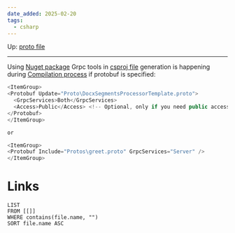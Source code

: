 ```yaml
---
date_added: 2025-02-20
tags:
  - csharp
---
```

Up: [proto file](proto%20file.md)
___
Using [Nuget package](Nuget%20package.md) Grpc tools in [csproj file](csproj%20file.md) generation is happening during [Compilation process](Compilation%20process.md) if protobuf is specified:

  ```csharp
<ItemGroup>
  <Protobuf Update="Proto\DocxSegmentsProcessorTemplate.proto">
    <GrpcServices>Both</GrpcServices>
    <Access>Public</Access> <!-- Optional, only if you need public access -->
  </Protobuf>
</ItemGroup>

or 

<ItemGroup>
  <Protobuf Include="Protos\greet.proto" GrpcServices="Server" />
</ItemGroup>

 ```
# Links
```dataview
LIST
FROM [[]]
WHERE contains(file.name, "")
SORT file.name ASC
```
